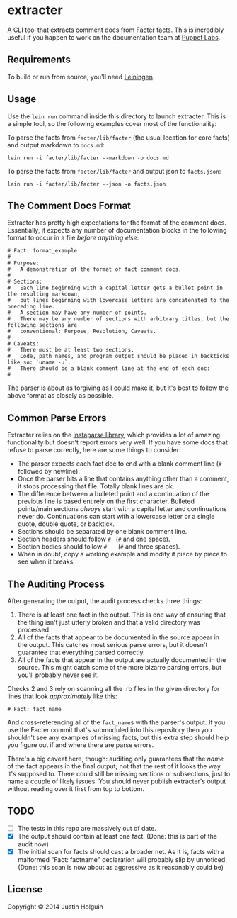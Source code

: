 # extracter

A CLI tool that extracts comment docs from [Facter](http://docs.puppetlabs.com/facter) facts. This is incredibly useful if you happen to work on the documentation team at [Puppet Labs](http://puppetlabs.com).

## Requirements

To build or run from source, you'll need [Leiningen](http://leiningen.org/).

## Usage

Use the `lein run` command inside this directory to launch extracter. This is a simple tool, so the following examples cover most of the functionality:

To parse the facts from `facter/lib/facter` (the usual location for core facts) and output markdown to `docs.md`:

    lein run -i facter/lib/facter --markdown -o docs.md

To parse the facts from `facter/lib/facter` and output json to `facts.json`:

    lein run -i facter/lib/facter --json -o facts.json

## The Comment Docs Format

Extracter has pretty high expectations for the format of the comment docs. Essentially, it expects any number of documentation blocks in the following format to occur in a file *before anything else*:

    # Fact: format_example
    #
    # Purpose:
    #   A demonstration of the format of fact comment docs.
    #
    # Sections:
    #   Each line beginning with a capital letter gets a bullet point in the resulting markdown,
    #   but lines beginning with lowercase letters are concatenated to the preceding line.
    #   A section may have any number of points.
    #   There may be any number of sections with arbitrary titles, but the following sections are
    #   conventional: Purpose, Resolution, Caveats.
    #
    # Caveats:
    #   There must be at least two sections.
    #   Code, path names, and program output should be placed in backticks like so: `uname -u`.
    #   There should be a blank comment line at the end of each doc:
    #

The parser is about as forgiving as I could make it, but it's best to follow the above format as closely as possible.

## Common Parse Errors

Extracter relies on the [instaparse library](https://github.com/Engelberg/instaparse), which provides a lot of amazing functionality but doesn't report errors very well. If you have some docs that refuse to parse correctly, here are some things to consider:

* The parser expects each fact doc to end with a blank comment line (`#` followed by newline).
* Once the parser hits a line that contains anything other than a comment, it stops processing that file. Totally blank lines are ok.
* The difference between a bulleted point and a continuation of the previous line is based entirely on the first character. Bulleted points/main sections *always* start with a capital letter and continuations never do. Continuations can start with a lowercase letter or a single quote, double quote, or backtick.
* Sections should be separated by one blank comment line.
* Section headers should follow `# ` (`#` and one space).
* Section bodies should follow `#   ` (`#` and three spaces).
* When in doubt, copy a working example and modify it piece by piece to see when it breaks.

## The Auditing Process

After generating the output, the audit process checks three things:

1. There is at least one fact in the output. This is one way of ensuring that the thing isn't just utterly broken and that a valid directory was processed.
2. All of the facts that appear to be documented in the source appear in the output. This catches most serious parse errors, but it doesn't guarantee that everything parsed correctly.
3. All of the facts that appear in the output are actually documented in the source. This might catch some of the more bizarre parsing errors, but you'll probably never see it.

Checks 2 and 3 rely on scanning all the .rb files in the given directory for lines that look *approximately* like this:

    # Fact: fact_name

And cross-referencing all of the `fact_name`s with the parser's output. If you use the Facter commit that's submoduled into this repository then you shouldn't see any examples of missing facts, but this extra step should help you figure out if and where there are parse errors.

There's a big caveat here, though: auditing only guarantees that the _name_ of the fact appears in the final output; not that the rest of it looks the way it's supposed to. There could still be missing sections or subsections, just to name a couple of likely issues. You should never publish extracter's output without reading over it first from top to bottom.

## TODO

- [ ] The tests in this repo are massively out of date.
- [x] The output should contain at least one fact. (Done: this is part of the audit now)
- [x] The initial scan for facts should cast a broader net. As it is, facts with a malformed "Fact: factname" declaration will probably slip by unnoticed. (Done: this scan is now about as aggressive as it reasonably could be)

## License

Copyright © 2014 Justin Holguin
